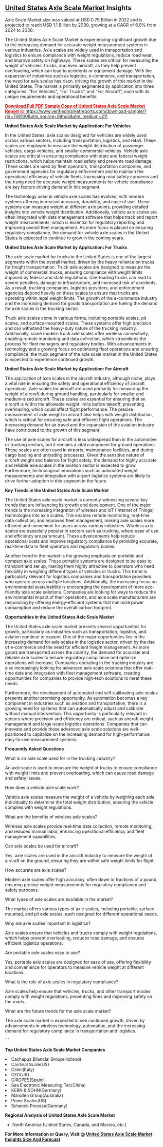 <h2><a href="https://www.verifiedmarketreports.com/download-sample/?rid=749100&amp;utm_source=Github&amp;utm_medium=211" target="_blank">United States Axle Scale Market</a> Insights</h2><p>Axle Scale Market size was valued at USD 0.75 Billion in 2022 and is projected to reach USD 1.1 Billion by 2030, growing at a CAGR of 6.0% from 2024 to 2030.</p><p><p>The United States Axle Scale Market is experiencing significant growth due to the increasing demand for accurate weight measurement systems in various industries. Axle scales are widely used in transportation and logistics to ensure compliance with weight regulations, reduce road wear, and improve safety on highways. These scales are critical for measuring the weight of vehicles, trucks, and even aircraft, as they help prevent overloading, which can lead to accidents or equipment damage. With the expansion of industries such as logistics, e-commerce, and transportation, the need for axle scales has risen, driving the growth of this market in the United States. The market is primarily segmented by application into three categories: "For Vehicles", "For Trucks", and "For Aircraft", each with its unique requirements and operational benefits. <a href="#"><p><span class=""><span style="color: #ff0000;"><strong>Download Full PDF Sample Copy of United States Axle Scale Market Report</strong> @ </span><a href="https://www.verifiedmarketreports.com/download-sample/?rid=749100&amp;utm_source=Github&amp;utm_medium=211" target="_blank">https://www.verifiedmarketreports.com/download-sample/?rid=749100&amp;utm_source=Github&amp;utm_medium=211</a></span></p></a></p><p><strong>United States Axle Scale Market by Application: For Vehicles</strong></p><p>In the United States, axle scales designed for vehicles are widely used across various sectors, including transportation, logistics, and retail. These scales are employed to measure the weight distribution of passenger vehicles, cargo vehicles, and smaller commercial vehicles. Vehicle axle scales are critical in ensuring compliance with state and federal weight restrictions, which helps maintain road safety and prevents road damage. These scales are used by fleet operators, transportation companies, and government agencies for regulatory enforcement and to maintain the operational efficiency of vehicle fleets. Increasing road safety concerns and the rising need for accurate weight measurements for vehicle compliance are key factors driving demand in this segment.</p><p>The technology used in vehicle axle scales has evolved, with modern systems offering increased accuracy, durability, and ease of use. These systems can measure weight at different axle points, providing detailed insights into vehicle weight distribution. Additionally, vehicle axle scales are often integrated with data management software that helps track and report weight measurements, which is essential for regulatory reporting and improving overall fleet management. As more focus is placed on ensuring regulatory compliance, the demand for vehicle axle scales in the United States is expected to continue to grow in the coming years.</p><p><strong>United States Axle Scale Market by Application: For Trucks</strong></p><p>The axle scale market for trucks in the United States is one of the largest segments within the overall market, driven by the heavy reliance on trucks for freight transportation. Truck axle scales are designed to measure the weight of commercial trucks, ensuring compliance with weight limits imposed by federal and state regulations. Overloading trucks can lead to severe penalties, damage to infrastructure, and increased risk of accidents. As a result, trucking companies, logistics providers, and enforcement agencies depend heavily on these scales to ensure that trucks are operating within legal weight limits. The growth of the e-commerce industry and the increasing demand for goods transportation are fueling the demand for axle scales in the trucking sector.</p><p>Truck axle scales come in various forms, including portable scales, pit scales, and surface-mounted scales. These systems offer high precision and can withstand the heavy-duty nature of the trucking industry. Additionally, some modern truck axle scales offer wireless connectivity, enabling remote monitoring and data collection, which streamlines the process for fleet managers and regulatory bodies. With advancements in technology and a growing focus on optimizing fleet operations and ensuring compliance, the truck segment of the axle scale market in the United States is expected to experience continued growth.</p><p><strong>United States Axle Scale Market by Application: For Aircraft</strong></p><p>The application of axle scales in the aircraft industry, although niche, plays a vital role in ensuring the safety and operational efficiency of aircraft operations. Axle scales for aircraft are used primarily for measuring the weight of aircraft during ground handling, particularly for smaller and medium-sized aircraft. These scales are essential for ensuring that an aircraft is within the allowable weight limits before takeoff, preventing overloading, which could affect flight performance. The precise measurement of axle weight in aircraft also helps with weight distribution, which is critical for ensuring safe and efficient flight operations. The increasing demand for air travel and the expansion of the aviation industry have contributed to the growth of this segment.</p><p>The use of axle scales for aircraft is less widespread than in the automotive or trucking sectors, but it remains a vital component for ground operations. These scales are often used in airports, maintenance facilities, and during cargo loading and unloading processes. Given the sensitive nature of aircraft weight and balance for flight safety, the demand for highly accurate and reliable axle scales in the aviation sector is expected to grow. Furthermore, technological innovations such as automated weight measurements and integration with airport logistics systems are likely to drive further adoption in this segment in the future.</p><p><strong>Key Trends in the United States Axle Scale Market</strong></p><p>The United States axle scale market is currently witnessing several key trends that are influencing its growth and development. One of the major trends is the increasing integration of wireless and IoT (Internet of Things) technologies into axle scales. This enables remote monitoring, real-time data collection, and improved fleet management, making axle scales more efficient and convenient for users across various industries. Wireless axle scales are especially popular in sectors such as trucking, where ease of use and efficiency are paramount. These advancements help reduce operational costs and improve regulatory compliance by providing accurate, real-time data to fleet operators and regulatory bodies.</p><p>Another trend in the market is the growing emphasis on portable and compact axle scales. These portable systems are designed to be easy to transport and set up, making them highly attractive to operators who need flexibility in weighing different types of vehicles or trucks. This trend is particularly relevant for logistics companies and transportation providers who operate across multiple locations. Additionally, the increasing focus on environmental sustainability is encouraging the development of more eco-friendly axle scale solutions. Companies are looking for ways to reduce the environmental impact of their operations, and axle scale manufacturers are responding by offering energy-efficient systems that minimize power consumption and reduce the overall carbon footprint.</p><p><strong>Opportunities in the United States Axle Scale Market</strong></p><p>The United States axle scale market presents several opportunities for growth, particularly as industries such as transportation, logistics, and aviation continue to expand. One of the major opportunities lies in the increasing demand for axle scales in the logistics sector, driven by the rise of e-commerce and the need for efficient freight management. As more goods are transported across the country, the demand for accurate and reliable axle scales to ensure regulatory compliance and optimize operations will increase. Companies operating in the trucking industry are also increasingly looking for advanced axle scale solutions that offer real-time data and integration with fleet management software, creating opportunities for companies to provide high-tech solutions to meet these needs.</p><p>Furthermore, the development of automated and self-calibrating axle scales presents another promising opportunity. As automation becomes a key component in industries such as aviation and transportation, there is a growing need for systems that can automatically adjust and calibrate without manual intervention. This opportunity is particularly relevant in sectors where precision and efficiency are critical, such as aircraft weight management and large-scale logistics operations. Companies that can innovate and provide these advanced axle scale solutions are well-positioned to capitalize on the increasing demand for high-performance, easy-to-use measurement systems.</p><p><strong>Frequently Asked Questions</strong></p><p>What is an axle scale used for in the trucking industry?</p><p>An axle scale is used to measure the weight of trucks to ensure compliance with weight limits and prevent overloading, which can cause road damage and safety issues.</p><p>How does a vehicle axle scale work?</p><p>Vehicle axle scales measure the weight of a vehicle by weighing each axle individually to determine the total weight distribution, ensuring the vehicle complies with weight regulations.</p><p>What are the benefits of wireless axle scales?</p><p>Wireless axle scales provide real-time data collection, remote monitoring, and reduced manual labor, enhancing operational efficiency and fleet management capabilities.</p><p>Can axle scales be used for aircraft?</p><p>Yes, axle scales are used in the aircraft industry to measure the weight of aircraft on the ground, ensuring they are within safe weight limits for flight.</p><p>How accurate are axle scales?</p><p>Modern axle scales offer high accuracy, often down to fractions of a pound, ensuring precise weight measurements for regulatory compliance and safety purposes.</p><p>What types of axle scales are available in the market?</p><p>The market offers various types of axle scales, including portable, surface-mounted, and pit axle scales, each designed for different operational needs.</p><p>Why are axle scales important in logistics?</p><p>Axle scales ensure that vehicles and trucks comply with weight regulations, which helps prevent overloading, reduces road damage, and ensures efficient logistics operations.</p><p>Are portable axle scales easy to use?</p><p>Yes, portable axle scales are designed for ease of use, offering flexibility and convenience for operators to measure vehicle weight at different locations.</p><p>What is the role of axle scales in regulatory compliance?</p><p>Axle scales help ensure that vehicles, trucks, and other transport modes comply with weight regulations, preventing fines and improving safety on the roads.</p><p>What are the future trends for the axle scale market?</p><p>The axle scale market is expected to see continued growth, driven by advancements in wireless technology, automation, and the increasing demand for regulatory compliance in transportation and logistics.</p>```</p><p><strong>Top United States Axle Scale Market Companies</strong></p><div data-test-id=""><p><li>Cachapuz Bilanciai Group(Holland)</li><li> Cardinal Scale(US)</li><li> Celmi(Italy)</li><li> GEC(UK)</li><li> GIROPES(Spain)</li><li> Sea Electronic Measuring Tec(China)</li><li> KERN & SOHN(Germany)</li><li> Marsden Group(Australia)</li><li> Prime Scales(US)</li><li> Schenck Process(Germany)</li></p><div><strong>Regional Analysis of&nbsp;United States Axle Scale Market</strong></div><ul><li dir="ltr"><p dir="ltr">North America&nbsp;(United States, Canada, and Mexico, etc.)</p></li></ul><p><strong>For More Information or Query, Visit @&nbsp;</strong><strong><a href="https://www.verifiedmarketreports.com/product/axle-scale-market/?utm_source=Github&amp;utm_medium=211" target="_blank">United States Axle Scale Market Insights Size And Forecast</a></strong></p></div>
